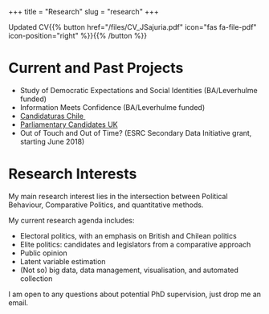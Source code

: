 +++
title = "Research"
slug = "research"
+++


 Updated CV{{% button href="/files/CV_JSajuria.pdf" icon="fas fa-file-pdf" icon-position="right" %}}{{% /button %}}



# Current and Past Projects

  - Study of Democratic Expectations and Social Identities (BA/Leverhulme funded)
  - Information Meets Confidence (BA/Leverhulme funded)
  - [Candidaturas Chile ][1]
  - [Parliamentary Candidates UK][2]
  - Out of Touch and Out of Time? (ESRC Secondary Data Initiative grant, starting June 2018)



# Research Interests

My main research interest lies in the intersection between Political Behaviour, Comparative Politics, and quantitative methods.

My current research agenda includes:

  - Electoral politics, with an emphasis on British and Chilean politics
  - Elite politics: candidates and legislators from a comparative approach
  - Public opinion
  - Latent variable estimation
  - (Not so) big data, data management, visualisation, and automated collection

I am open to any questions about potential PhD supervision, just drop me an email.

 [1]: http://www.candidaturaschile.cl
 [2]: http://www.parliamentarycandidates.org
 [3]: https://sajuria.com/cv/